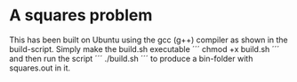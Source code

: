 # A squares problem

This has been built on Ubuntu using the gcc (g++) compiler as shown in the build-script.
Simply make the build.sh executable
´´´
chmod +x build.sh
´´´ 
and then run the script 
´´´
./build.sh
´´´
to produce a bin-folder with squares.out in it.
